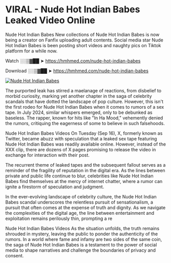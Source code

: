 # VIRAL - Nude Hot Indian Babes Leaked Video Online

Nude Hot Indian Babes New collections of Nude Hot Indian Babes is now being a creator on Fanfix uploading adult contents. Social media star Nude Hot Indian Babes is been posting short videos and naughty pics on Tiktok platform for a while now.

Watch ░░▒▓██ ➤ https://hmhmed.com/nude-hot-indian-babes

Download ░░▒▓██ ➤ https://hmhmed.com/nude-hot-indian-babes

[![Nude Hot Indian Babes](https://i.imgur.com/dJHk4Zq.gif)](https://hmhmed.com/nude-hot-indian-babes)

The purported leak has stirred a maelanage of reactions, from disbelief to morbid curiosity, marking yet another chapter in the saga of celebrity scandals that have dotted the landscape of pop culture. However, this isn't the first rodeo for Nude Hot Indian Babes when it comes to rumors of a sex tape. In July 2024, similar whispers emerged, only to be debunked as baseless. The rapper, known for hits like "In Ha Mood," vehemently denied the rumors, critiquing the eagerness of some to believe in such falsehoods.

Nude Hot Indian Babes Videos
On Tuesday (Sep 16), X, formerly known as Twitter, became abuzz with speculation that a leaked sex tape featuring Nude Hot Indian Babes was readily available online. However, instead of the XXX clip, there are dozens of X pages promising to release the video in exchange for interaction with their post.

The recurrent theme of leaked tapes and the subsequent fallout serves as a reminder of the fragility of reputation in the digital era. As the lines between private and public life continue to blur, celebrities like Nude Hot Indian Babes find themselves at the mercy of internet chatter, where a rumor can ignite a firestorm of speculation and judgment.

In the ever-evolving landscape of celebrity culture, the Nude Hot Indian Babes scandal underscores the relentless pursuit of sensationalism, a pursuit that often comes at the expense of truth and dignity. As we navigate the complexities of the digital age, the line between entertainment and exploitation remains perilously thin, prompting a re

Nude Hot Indian Babes Videos
As the situation unfolds, the truth remains shrouded in mystery, leaving the public to ponder the authenticity of the rumors. In a world where fame and infamy are two sides of the same coin, the saga of Nude Hot Indian Babes is a testament to the power of social media to shape narratives and challenge the boundaries of privacy and consent.